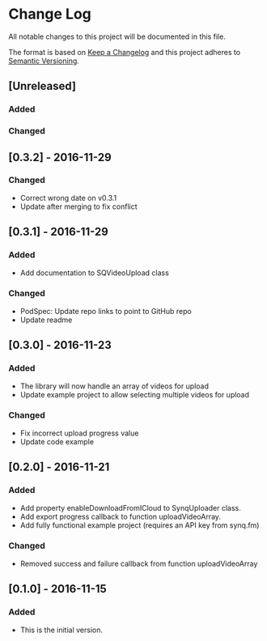 # Change Log
All notable changes to this project will be documented in this file.

The format is based on [Keep a Changelog](http://keepachangelog.com/) 
and this project adheres to [Semantic Versioning](http://semver.org/).

## [Unreleased]
### Added

### Changed


## [0.3.2] - 2016-11-29
### Changed
- Correct wrong date on v0.3.1
- Update after merging to fix conflict


## [0.3.1] - 2016-11-29
### Added
- Add documentation to SQVideoUpload class

### Changed
- PodSpec: Update repo links to point to GitHub repo
- Update readme


## [0.3.0] - 2016-11-23
### Added
- The library will now handle an array of videos for upload
- Update example project to allow selecting multiple videos for upload

### Changed
- Fix incorrect upload progress value
- Update code example


## [0.2.0] - 2016-11-21
### Added
- Add property enableDownloadFromICloud to SynqUploader class.
- Add export progress callback to function uploadVideoArray.
- Add fully functional example project (requires an API key from synq.fm)

### Changed
- Removed success and failure callback from function uploadVideoArray 


## [0.1.0] - 2016-11-15
### Added
- This is the initial version.
